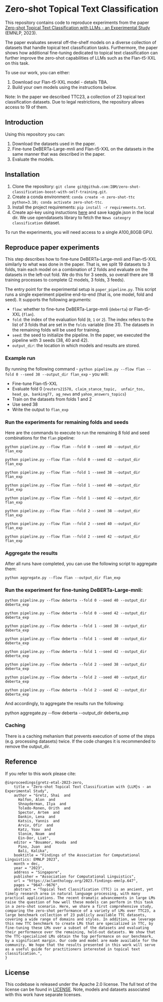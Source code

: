 # Zero-shot Topical Text Classification

This repository contains code to reproduce experiments from the paper [Zero-shot Topical Text Classification with LLMs - an Experimental Study](https://aclanthology.org/2023.findings-emnlp.647.pdf) (EMNLP, 2023).

The paper evaluates several off-the-shelf models on a diverse collection of datasets that handle topical text classification tasks. Furthermore, the paper shows how additional fine-tuning dedicated to topical text classification can further improve the zero-shot capabilities of LLMs such as the Flan-t5-XXL on this task.

To use our work, you can either:

1. Download our Flan-t5-XXL model - details TBA.
2. Build your own models using the instructions below.

Note: In the paper we described TTC23, a collection of 23 topical text classification datasets. Due to legal restrictions, the repository allows access to 19 of them.

## Introduction

Using this repository you can:

1. Download the datasets used in the paper.
2. Fine-tune DeBERTa-Large-mnli and Flan-t5-XXL on the datasets in the same manner that was described in the paper.
3. Evaluate the models.

## Installation

1. Clone the repository: `git clone git@github.com:IBM/zero-shot-classification-boost-with-self-training.git`.
2. Create a conda environment: `conda create -n zero-shot-ttc python=3.10; conda activate zero-shot-ttc`.
3. Install the project requirements: `pip install -r requirements.txt`.
4. Create api-key using instuctions [here](https://christianjmills.com/posts/kaggle-obtain-api-key-tutorial/) and save kaggle.json in the local dir. We use opendatasets library to fetch the `News cateogry classification` dataset.

To run the experiments, you will need access to a single A100_80GB GPU.

## Reproduce paper experiments

This step describes how to fine-tune DeBERTa-Large-mnli and Flan-t5-XXL similarly to what was done in the paper. That is, we split 19 datasets to 3 folds, train each model on a combination of 2 folds and evaluate on the datasets in the left-out fold. We do this for 3 seeds, so overall there are 18 training processes to complete (2 models, 3 folds, 3 feeds).

The entry point for the experimental setup is `paper_pipeline.py`. This script runs a single experiment pipeline end-to-end (that is, one model, fold and seed). It supports the following arguments:

* `flow`: whether to fine-tune DeBERTa-Large-mnli (`deberta`) or Flan-t5-XXL (`flan`).
* `fold`: the index of the evaluation fold (`0`, `1` or `2`). The index refers to the list of 3 folds that are set in the `folds` variable (line 31). The datasets in the remaining folds will be used for training.
* `seed`: the seed to initialize the pipeline. In the paper, we executed the pipeline with 3 seeds (38, 40 and 42).
* `output_dir`: the location in which models and results are stored.

### Example run

By running the following command - `python pipeline.py --flow flan --fold 0 --seed 38 --output_dir flan_exp` - you will:

* Fine-tune Flan-t5-XXL
* Evaluate fold 0 (`reuters21578, claim_stance_topic,  unfair_tos, head_qa, banking77, ag_news` and `yahoo_answers_topics`) 
* Train on the datasets from folds 1 and 2
* Use seed 38
* Write the output to `flan_exp`

### Run the experiments for remaining folds and seeds

Here are the commands to execute to run the remaining 8 fold and seed combinations for the `flan` pipeline:

`python pipeline.py --flow flan --fold 0 --seed 40 --output_dir flan_exp`

`python pipeline.py --flow flan --fold 0 --seed 42 --output_dir flan_exp`

`python pipeline.py --flow flan --fold 1 --seed 38 --output_dir flan_exp`

`python pipeline.py --flow flan --fold 1 --seed 40 --output_dir flan_exp`

`python pipeline.py --flow flan --fold 1 --seed 42 --output_dir flan_exp`

`python pipeline.py --flow flan --fold 2 --seed 38 --output_dir flan_exp`

`python pipeline.py --flow flan --fold 2 --seed 40 --output_dir flan_exp`

`python pipeline.py --flow flan --fold 2 --seed 42 --output_dir flan_exp`

### Aggregate the results

After all runs have completed, you can use the following script to aggregate them:

`python aggregate.py --flow flan --output_dir flan_exp`

### Run the experiment for fine-tuning DeBERTa-Large-mnli:

`python pipeline.py --flow deberta --fold 0 --seed 40 --output_dir deberta_exp`

`python pipeline.py --flow deberta --fold 0 --seed 42 --output_dir deberta_exp`

`python pipeline.py --flow deberta --fold 1 --seed 38 --output_dir deberta_exp`

`python pipeline.py --flow deberta --fold 1 --seed 40 --output_dir deberta_exp`

`python pipeline.py --flow deberta --fold 1 --seed 42 --output_dir deberta_exp`

`python pipeline.py --flow deberta --fold 2 --seed 38 --output_dir deberta_exp`

`python pipeline.py --flow deberta --fold 2 --seed 40 --output_dir deberta_exp`

`python pipeline.py --flow deberta --fold 2 --seed 42 --output_dir deberta_exp`

And accordingly, to aggregate the results run the following:

python aggregate.py --flow deberta --output_dir deberta_exp

### Caching

There is a caching mehanism that prevents execution of some of the steps (e.g. processing datasets) twice. If the code changes it is recommended to remove the output_dir.

## Reference

If you refer to this work please cite:

```
@inproceedings{gretz-etal-2023-zero,
    title = "Zero-shot Topical Text Classification with {LLM}s - an Experimental Study",
    author = "Gretz, Shai  and
      Halfon, Alon  and
      Shnayderman, Ilya  and
      Toledo-Ronen, Orith  and
      Spector, Artem  and
      Dankin, Lena  and
      Katsis, Yannis  and
      Arviv, Ofir  and
      Katz, Yoav  and
      Slonim, Noam  and
      Ein-Dor, Liat",
    editor = "Bouamor, Houda  and
      Pino, Juan  and
      Bali, Kalika",
    booktitle = "Findings of the Association for Computational Linguistics: EMNLP 2023",
    month = dec,
    year = "2023",
    address = "Singapore",
    publisher = "Association for Computational Linguistics",
    url = "https://aclanthology.org/2023.findings-emnlp.647",
    pages = "9647--9676",
    abstract = "Topical Text Classification (TTC) is an ancient, yet timely research area in natural language processing, with many practical applications. The recent dramatic advancements in large LMs raise the question of how well these models can perform in this task in a zero-shot scenario. Here, we share a first comprehensive study, comparing the zero-shot performance of a variety of LMs over TTC23, a large benchmark collection of 23 publicly available TTC datasets, covering a wide range of domains and styles. In addition, we leverage this new TTC benchmark to create LMs that are specialized in TTC, by fine-tuning these LMs over a subset of the datasets and evaluating their performance over the remaining, held-out datasets. We show that the TTC-specialized LMs obtain the top performance on our benchmark, by a significant margin. Our code and model are made available for the community. We hope that the results presented in this work will serve as a useful guide for practitioners interested in topical text classification.",
}
```


## License

This codebase is released under the Apache 2.0 license. The full text of the license can be found in [LICENSE](LICENSE). Note, models and datasets associated with this work have separate licenses.

